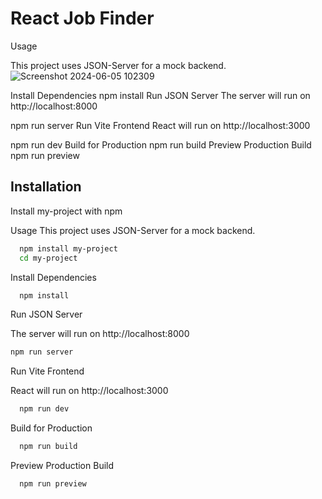 
# React Job Finder

Usage

This project uses JSON-Server for a mock backend.
![Screenshot 2024-06-05 102309](https://github.com/AlvishVarsani/React-Job-Finder/assets/112803697/09fbf3c7-d179-4623-9eff-58bf168ddfda)


Install Dependencies
npm install
Run JSON Server
The server will run on http://localhost:8000

npm run server
Run Vite Frontend
React will run on http://localhost:3000

npm run dev
Build for Production
npm run build
Preview Production Build
npm run preview
## Installation

Install my-project with npm

Usage
This project uses JSON-Server for a mock backend.

```bash
  npm install my-project
  cd my-project
```


Install Dependencies

```bash
  npm install
```

Run JSON Server

 The server will run on http://localhost:8000
```bash
npm run server
```


Run Vite Frontend

React will run on http://localhost:3000
```bash
  npm run dev
```


Build for Production
```bash
  npm run build
```

Preview Production Build
```bash
  npm run preview
```

    
